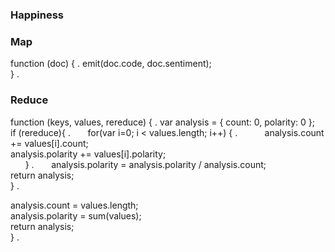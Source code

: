 ### Happiness ###

### Map ###

function (doc) { . 
  emit(doc.code, doc.sentiment);  
} . 

### Reduce ###

function (keys, values, rereduce) { . 
  var analysis = { count: 0, polarity: 0 };  
  if (rereduce){ . 
        for(var i=0; i < values.length; i++) { . 
            analysis.count += values[i].count;  
            analysis.polarity += values[i].polarity;  
        } . 
        analysis.polarity = analysis.polarity / analysis.count;  
        return analysis;  
  } . 

  analysis.count = values.length;  
  analysis.polarity = sum(values);  
  return analysis;  
} . 
